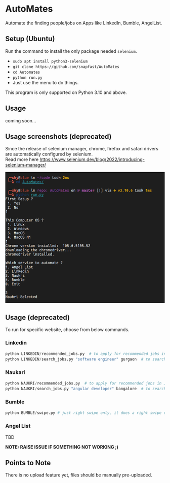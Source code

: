 # AutoMates
Automate the finding people/jobs on Apps like LinkedIn, Bumble, AngelList.


## Setup (Ubuntu)

Run the  command to install the only package needed `selenium`.  

- `sudo apt install python3-selenium`
- `git clone https://github.com/snapfast/AutoMates`
- `cd Automates`
- `python run.py`
- Just use the menu to do things.

This program is only supported on Python 3.10 and above.

## Usage

coming soon...



## Usage screenshots (deprecated)

Since the release of selenium manager, chrome, firefox and safari drivers are automatically configured by selenium.   
Read more here https://www.selenium.dev/blog/2022/introducing-selenium-manager/

![Usage](./zz/Screenshot_from_2022-09-13_22-34-19_1.png)

## Usage (deprecated)

To run for specific website, choose from below commands.

### Linkedin
```python
python LINKEDIN/recommended_jobs.py  # to apply for recommended jobs in Jobs Section
python LINKEDIN/search_jobs.py "software engineer" gurgaon  # to search for jobs per location
```
### Naukari
```python
python NAUKRI/recommended_jobs.py  # to apply for recommended jobs in Jobs Section
python NAUKRI/search_jobs.py "angular developer" bangalore  # to search for jobs per location
```

### Bumble
```python
python BUMBLE/swipe.py # just right swipe only, it does a right swipe on random time, 3 secs to 13 secs.
```

### Angel List
TBD


__NOTE: RAISE ISSUE IF SOMETHING NOT WORKING ;)__

## Points to Note

There is no upload feature yet, files should be manually pre-uploaded.


